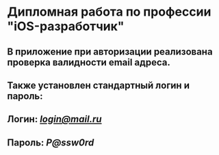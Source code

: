 #  Дипломная работа по профессии "iOS-разработчик"

## В приложение при авторизации реализована проверка валидности email адреса.

## Также установлен стандартный логин и пароль:

## Логин: *login@mail.ru*
## Пароль: *P@ssw0rd*


